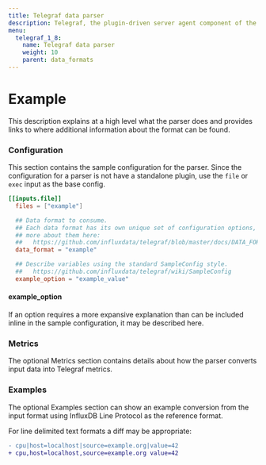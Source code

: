 ```yaml
---
title: Telegraf data parser
description: Telegraf, the plugin-driven server agent component of the InfluxData time series platform, supports parsing input data formats into metrics for InfluxDB Line Protocol, JSON, Graphite, Value, Nagios, Collectd, and Dropwizard.
menu:
  telegraf_1_8:
    name: Telegraf data parser
    weight: 10
    parent: data_formats
---
```


# Example

This description explains at a high level what the parser does and provides
links to where additional information about the format can be found.

### Configuration

This section contains the sample configuration for the parser.  Since the
configuration for a parser is not have a standalone plugin, use the `file` or
`exec` input as the base config.

```toml
[[inputs.file]]
  files = ["example"]

  ## Data format to consume.
  ## Each data format has its own unique set of configuration options, read
  ## more about them here:
  ##   https://github.com/influxdata/telegraf/blob/master/docs/DATA_FORMATS_INPUT.md
  data_format = "example"

  ## Describe variables using the standard SampleConfig style.
  ##   https://github.com/influxdata/telegraf/wiki/SampleConfig
  example_option = "example_value"
```

#### example_option

If an option requires a more expansive explanation than can be included inline
in the sample configuration, it may be described here.

### Metrics

The optional Metrics section contains details about how the parser converts
input data into Telegraf metrics.

### Examples

The optional Examples section can show an example conversion from the input
format using InfluxDB Line Protocol as the reference format.

For line delimited text formats a diff may be appropriate:
```diff
- cpu|host=localhost|source=example.org|value=42
+ cpu,host=localhost,source=example.org value=42
```

